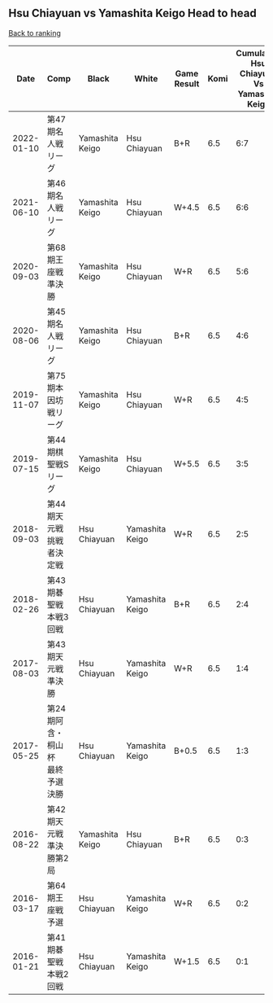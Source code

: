 ## Hsu Chiayuan vs Yamashita Keigo Head to head

[Back to ranking](../../index.md)




| **Date** | **Comp** | **Black** | **White** | **Game Result** | **Komi** | **Cumulative Hsu Chiayuan Vs Yamashita Keigo** | **Hsu Chiayuan Streak** | **Yamashita Keigo Streak** | 
| --- | --- | --- | --- | --- | --- | --- | --- | --- |
| 2022-01-10 | 第47期名人戦リーグ  | Yamashita Keigo | Hsu Chiayuan | B+R | 6.5 | 6:7 | 0 | 1 | 
| 2021-06-10 | 第46期名人戦リーグ  | Yamashita Keigo | Hsu Chiayuan | W+4.5 | 6.5 | 6:6 | 2 | 0 | 
| 2020-09-03 | 第68期王座戦準決勝 | Yamashita Keigo | Hsu Chiayuan | W+R | 6.5 | 5:6 | 1 | 0 | 
| 2020-08-06 | 第45期名人戦リーグ | Yamashita Keigo | Hsu Chiayuan | B+R | 6.5 | 4:6 | 0 | 1 | 
| 2019-11-07 | 第75期本因坊戦リーグ | Yamashita Keigo | Hsu Chiayuan | W+R | 6.5 | 4:5 | 2 | 0 | 
| 2019-07-15 | 第44期棋聖戦Sリーグ | Yamashita Keigo | Hsu Chiayuan | W+5.5 | 6.5 | 3:5 | 1 | 0 | 
| 2018-09-03 | 第44期天元戦挑戦者決定戦 | Hsu Chiayuan | Yamashita Keigo | W+R | 6.5 | 2:5 | 0 | 1 | 
| 2018-02-26 | 第43期碁聖戦本戦3回戦 | Hsu Chiayuan | Yamashita Keigo | B+R | 6.5 | 2:4 | 1 | 0 | 
| 2017-08-03 | 第43期天元戦準決勝 | Hsu Chiayuan | Yamashita Keigo | W+R | 6.5 | 1:4 | 0 | 1 | 
| 2017-05-25 | 第24期阿含・桐山杯　最終予選決勝 | Hsu Chiayuan | Yamashita Keigo | B+0.5 | 6.5 | 1:3 | 1 | 0 | 
| 2016-08-22 | 第42期天元戦　準決勝第2局 | Yamashita Keigo | Hsu Chiayuan | B+R | 6.5 | 0:3 | 0 | 3 | 
| 2016-03-17 | 第64期王座戦予選 | Hsu Chiayuan | Yamashita Keigo | W+R | 6.5 | 0:2 | 0 | 2 | 
| 2016-01-21 | 第41期碁聖戦本戦2回戦 | Hsu Chiayuan | Yamashita Keigo | W+1.5 | 6.5 | 0:1 | 0 | 1 |




